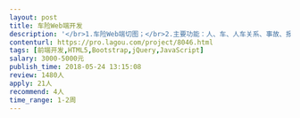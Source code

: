 ```yaml
---                
layout: post       
title: 车险Web端开发           
description: '</br>1.车险Web端切图；</br>2.主要功能：人、车、人车关系、事故、报价、个人中心页面的开发；</br>3.有做的样例参考；</br>4.页面内容不多，提交内容少；</br>5.目前后端已经完成，现在在做web页面，需要调试完成；</br>6.页面差不过30个左右吧。</br>'     
contenturl: https://pro.lagou.com/project/8046.html      
tags: [前端开发,HTML5,Bootstrap,jQuery,JavaScript]            
salary: 3000-5000元          
publish_time: 2018-05-24 13:15:08         
review: 1480人                   
apply: 21人                   
recommend: 4人                   
time_range: 1-2周              
---                 
```

